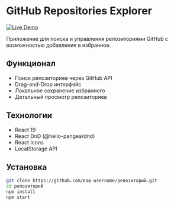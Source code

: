 # GitHub Repositories Explorer

[![Live Demo](https://img.shields.io/badge/demo-vercel-blue)](https://github-repo-explorer.vercel.app)

Приложение для поиска и управления репозиториями GitHub с возможностью добавления в избранное.

## Функционал
- Поиск репозиториев через GitHub API
- Drag-and-Drop интерфейс
- Локальное сохранение избранного
- Детальный просмотр репозиториев

## Технологии
- React 19
- React DnD (@hello-pangea/dnd)
- React Icons
- LocalStorage API

## Установка
```bash
git clone https://github.com/ваш-username/репозиторий.git
cd репозиторий
npm install
npm start
```
